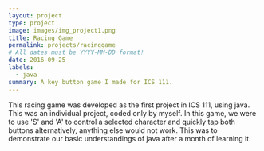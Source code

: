 ```yaml
---
layout: project
type: project
image: images/img_project1.png
title: Racing Game
permalink: projects/racinggame
# All dates must be YYYY-MM-DD format!
date: 2016-09-25
labels:
  - java
summary: A key button game I made for ICS 111.
---
```


This racing game was developed as the first project in ICS 111, using java. This was an individual project, coded only by myself. In this game, we were to use 'S' and 'A' to control a selected character and quickly tap both buttons alternatively, anything else would not work. This was to demonstrate our basic understandings of java after a month of learning it. 



